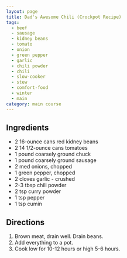 ```yaml
---
layout: page
title: Dad's Awesome Chili (Crockpot Recipe)
tags:
  - beef
  - sausage
  - kidney beans
  - tomato
  - onion
  - green pepper
  - garlic
  - chili powder
  - chili
  - slow-cooker
  - stew
  - comfort-food
  - winter
  - main
category: main course
---
```


## Ingredients
* 2 16-ounce cans red kidney beans
* 2 14 1/2-ounce cans tomatoes
* 1 pound coarsely ground chuck
* 1 pound coarsely ground sausage
* 2 med onions, chopped
* 1 green pepper, chopped
* 2 cloves garlic - crushed
* 2-3 tbsp chili powder
* 2 tsp curry powder
* 1 tsp pepper
* 1 tsp cumin

## Directions
1. Brown meat, drain well. Drain beans.
2. Add everything to a pot.
3. Cook low for 10-12 hours or high 5-6 hours.
